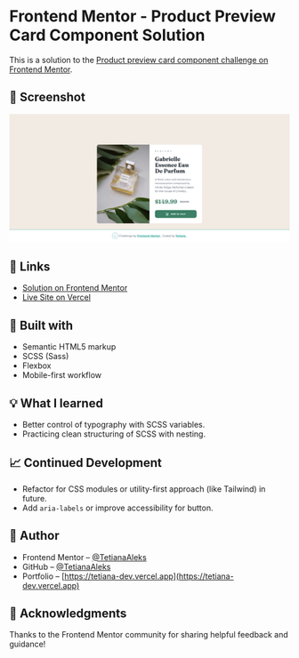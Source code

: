 # Frontend Mentor - Product Preview Card Component Solution

This is a solution to the [Product preview card component challenge on Frontend Mentor](https://www.frontendmentor.io/challenges/product-preview-card-component-GO7UmttRfa).

## 📸 Screenshot

![Product Preview Card Screenshot](./preview/preview.png)

## 🔗 Links

- [Solution on Frontend Mentor](https://www.frontendmentor.io/solutions/product-preview-card-html5-scss-flexbox-oJUKnH03kG)
- [Live Site on Vercel](https://fem-projects-hub.vercel.app/product-preview-card)

## 🔧 Built with

- Semantic HTML5 markup
- SCSS (Sass)
- Flexbox
- Mobile-first workflow

## 💡 What I learned

- Better control of typography with SCSS variables.
- Practicing clean structuring of SCSS with nesting.

## 📈 Continued Development

- Refactor for CSS modules or utility-first approach (like Tailwind) in future.
- Add `aria-labels` or improve accessibility for button.

## 👤 Author

- Frontend Mentor – [@TetianaAleks](https://www.frontendmentor.io/profile/TetianaAleks)
- GitHub – [@TetianaAleks](https://github.com/TetianaAleks)
- Portfolio – [https://tetiana-dev.vercel.app](https://tetiana-dev.vercel.app)


## 🙏 Acknowledgments

Thanks to the Frontend Mentor community for sharing helpful feedback and guidance!
